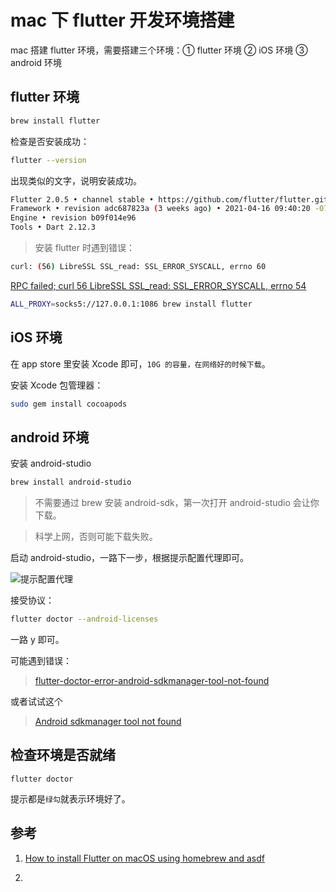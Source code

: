 # mac 下 flutter 开发环境搭建

mac 搭建 flutter 环境，需要搭建三个环境：① flutter 环境 ② iOS 环境 ③ android 环境

## flutter 环境

```bash
brew install flutter
```

检查是否安装成功：

```bash
flutter --version
```

出现类似的文字，说明安装成功。

```bash
Flutter 2.0.5 • channel stable • https://github.com/flutter/flutter.git
Framework • revision adc687823a (3 weeks ago) • 2021-04-16 09:40:20 -0700
Engine • revision b09f014e96
Tools • Dart 2.12.3
```

> 安装 flutter 时遇到错误：

```bash
curl: (56) LibreSSL SSL_read: SSL_ERROR_SYSCALL, errno 60
```

[RPC failed; curl 56 LibreSSL SSL_read: SSL_ERROR_SYSCALL, errno 54](https://stackoverflow.com/questions/24952683/git-push-error-rpc-failed-result-56-http-code-200-fatal-the-remote-end-hun/36843260#36843260)

```bash
ALL_PROXY=socks5://127.0.0.1:1086 brew install flutter
```

## iOS 环境

在 app store 里安装 Xcode 即可，`10G 的容量，在网络好的时候下载`。

安装 Xcode 包管理器：

```bash
sudo gem install cocoapods
```

## android 环境

安装 android-studio

```bash
brew install android-studio
```

> 不需要通过 brew 安装 android-sdk，第一次打开 android-studio 会让你下载。

> 科学上网，否则可能下载失败。

启动 android-studio，一路下一步，根据提示配置代理即可。

![提示配置代理](https://tva1.sinaimg.cn/large/008i3skNgy1gq6mubmv3kj30l6084wf8.jpg)

接受协议：

```bash
flutter doctor --android-licenses
```

一路 y 即可。

可能遇到错误：

> [flutter-doctor-error-android-sdkmanager-tool-not-found](https://stackoverflow.com/a/60529140/6524962)

或者试试这个

> [Android sdkmanager tool not found](https://stackoverflow.com/a/60490042/6524962)

## 检查环境是否就绪

```bahs
flutter doctor
```

提示都是`绿勾`就表示环境好了。

## 参考

1. [How to install Flutter on macOS using homebrew and asdf](https://dev.to/0xdonut/how-to-install-flutter-on-macos-using-homebrew-and-asdf-3loa)

2. []()
